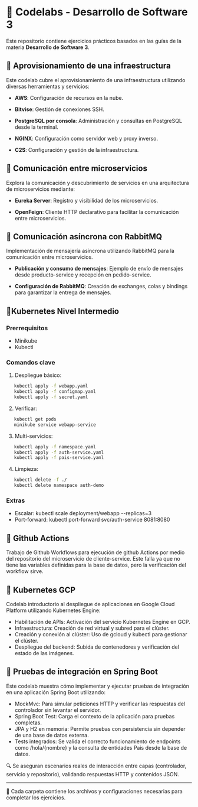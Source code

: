 # 📂 Codelabs - Desarrollo de Software 3

  

Este repositorio contiene ejercicios prácticos basados en las guías de la materia **Desarrollo de Software 3**.

  

## 📁 Aprovisionamiento de una infraestructura

Este codelab cubre el aprovisionamiento de una infraestructura utilizando diversas herramientas y servicios:

-  **AWS**: Configuración de recursos en la nube.

-  **Bitvise**: Gestión de conexiones SSH.

-  **PostgreSQL por consola**: Administración y consultas en PostgreSQL desde la terminal.

-  **NGINX**: Configuración como servidor web y proxy inverso.

-  **C2S**: Configuración y gestión de la infraestructura.

  

## 📁 Comunicación entre microservicios

Explora la comunicación y descubrimiento de servicios en una arquitectura de microservicios mediante:

-  **Eureka Server**: Registro y visibilidad de los microservicios.

-  **OpenFeign**: Cliente HTTP declarativo para facilitar la comunicación entre microservicios.

  

## 📁 Comunicación asíncrona con RabbitMQ

Implementación de mensajería asíncrona utilizando RabbitMQ para la comunicación entre microservicios.

-  **Publicación y consumo de mensajes**: Ejemplo de envío de mensajes desde producto-service y recepción en pedido-service.

-  **Configuración de RabbitMQ**: Creación de exchanges, colas y bindings para garantizar la entrega de mensajes.

 ## 📁Kubernetes Nivel Intermedio

### Prerrequisitos
- Minikube
- Kubectl

### Comandos clave

1. Despliegue básico:
```bash
   kubectl apply -f webapp.yaml
   kubectl apply -f configmap.yaml
   kubectl apply -f secret.yaml
   ```

2. Verificar:
```bash
   kubectl get pods
   minikube service webapp-service
   ```

3. Multi-servicios:
```bash
   kubectl apply -f namespace.yaml
   kubectl apply -f auth-service.yaml
   kubectl apply -f pais-service.yaml
   ```

4. Limpieza:
```bash
   kubectl delete -f ./
   kubectl delete namespace auth-demo
   ```

### Extras
- Escalar: kubectl scale deployment/webapp --replicas=3
- Port-forward: kubectl port-forward svc/auth-service 8081:8080
  

 ## 📁 Github Actions


Trabajo de Github Workflows para ejecución de github Actions por medio del repositorio del microservicio de cliente-service. Este falla ya que no tiene las variables definidas para la base de datos, pero la verificación del workflow sirve.

## 📁 Kubernetes GCP

Codelab introductorio al despliegue de aplicaciones en Google Cloud Platform utilizando Kubernetes Engine:

- Habilitación de APIs: Activación del servicio Kubernetes Engine en GCP.
- Infraestructura: Creación de red virtual y subred para el clúster.
- Creación y conexión al clúster: Uso de gcloud y kubectl para gestionar el clúster.
- Despliegue del backend: Subida de contenedores y verificación del estado de las imágenes.

## 📁 Pruebas de integración en Spring Boot

Este codelab muestra cómo implementar y ejecutar pruebas de integración en una aplicación Spring Boot utilizando:

- MockMvc: Para simular peticiones HTTP y verificar las respuestas del controlador sin levantar el servidor.
- Spring Boot Test: Carga el contexto de la aplicación para pruebas completas.
- JPA y H2 en memoria: Permite pruebas con persistencia sin depender de una base de datos externa.
- Tests integrados: Se valida el correcto funcionamiento de endpoints como /hola/{nombre} y la consulta de entidades Pais desde la base de datos.

🔍 Se aseguran escenarios reales de interacción entre capas (controlador, servicio y repositorio), validando respuestas HTTP y contenidos JSON.

----
🚀 Cada carpeta contiene los archivos y configuraciones necesarias para completar los ejercicios.
